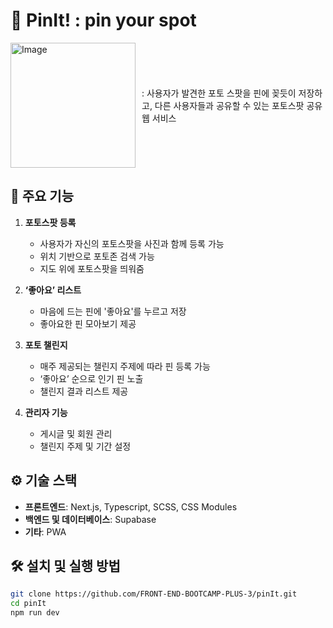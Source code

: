 # 📍 PinIt! : pin your spot

<div style="display: flex; align-items: center;">
  <img src="https://github.com/user-attachments/assets/5db98860-ee19-4281-b09f-f813106a43d5" alt="Image" width="200" style="margin-right: 10px;"/>
  <p>: 사용자가 발견한 포토 스팟을 핀에 꽂듯이 저장하고, 다른 사용자들과 공유할 수 있는 포토스팟 공유 웹 서비스</p>
</div>

## 📌 주요 기능

1. **포토스팟 등록**

   - 사용자가 자신의 포토스팟을 사진과 함께 등록 가능
   - 위치 기반으로 포토존 검색 가능
   - 지도 위에 포토스팟을 띄워줌

2. **‘좋아요’ 리스트**

   - 마음에 드는 핀에 '좋아요'를 누르고 저장
   - 좋아요한 핀 모아보기 제공

3. **포토 챌린지**

   - 매주 제공되는 챌린지 주제에 따라 핀 등록 가능
   - ‘좋아요’ 순으로 인기 핀 노출
   - 챌린지 결과 리스트 제공

4. **관리자 기능**
   - 게시글 및 회원 관리
   - 챌린지 주제 및 기간 설정

## ⚙️ 기술 스택

- **프론트엔드**: Next.js, Typescript, SCSS, CSS Modules
- **백엔드 및 데이터베이스**: Supabase
- **기타**: PWA

## 🛠️ 설치 및 실행 방법

```bash
git clone https://github.com/FRONT-END-BOOTCAMP-PLUS-3/pinIt.git
cd pinIt
npm run dev
```
